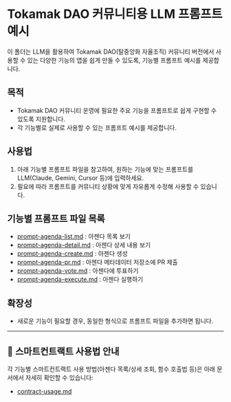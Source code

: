 # Tokamak DAO 커뮤니티용 LLM 프롬프트 예시

이 폴더는 LLM을 활용하여 Tokamak DAO(탈중앙화 자율조직) 커뮤니티 버전에서 사용할 수 있는 다양한 기능의 앱을 쉽게 만들 수 있도록, 기능별 프롬프트 예시를 제공합니다.

## 목적
- Tokamak DAO 커뮤니티 운영에 필요한 주요 기능을 프롬프트로 쉽게 구현할 수 있도록 지원합니다.
- 각 기능별로 실제로 사용할 수 있는 프롬프트 예시를 제공합니다.

## 사용법
1. 아래 기능별 프롬프트 파일을 참고하여, 원하는 기능에 맞는 프롬프트를 LLM(Claude, Gemini, Cursor 등)에 입력하세요.
2. 필요에 따라 프롬프트를 커뮤니티 상황에 맞게 자유롭게 수정해 사용할 수 있습니다.

## 기능별 프롬프트 파일 목록
- [prompt-agenda-list.md](prompts/prompt-agenda-list.md) : 아젠다 목록 보기
- [prompt-agenda-detail.md](prompts/prompt-agenda-detail.md) : 아젠다 상세 내용 보기
- [prompt-agenda-create.md](prompts/prompt-agenda-create.md) : 아젠다 생성
- [prompt-agenda-pr.md](prompts/prompt-agenda-pr.md) : 아젠다 메타데이터 저장소에 PR 제출
- [prompt-agenda-vote.md](prompts/prompt-agenda-vote.md) : 아젠다에 투표하기
- [prompt-agenda-execute.md](prompts/prompt-agenda-execute.md) : 아젠다 실행하기

## 확장성
- 새로운 기능이 필요할 경우, 동일한 형식으로 프롬프트 파일을 추가하면 됩니다.

---

## 📄 스마트컨트랙트 사용법 안내

각 기능별 스마트컨트랙트 사용 방법(아젠다 목록/상세 조회, 함수 호출법 등)은 아래 문서에서 자세히 확인할 수 있습니다:

- [contract-usage.md](./contract-usage.md)